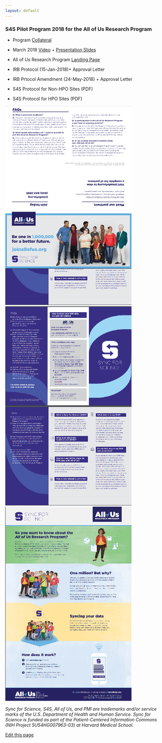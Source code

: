 ```yaml
---
layout: default
---
```


### S4S Pilot Program 2018 for the All of Us Research Program

* Program [Collateral](https://drive.google.com/open?id=19HfuC1oYGd6zh4vEBlJTx_3e26eUnZ_k)

* March 2018 [Video](https://drive.google.com/file/d/13U4ybmSL0hKMaREUgNWAIRvaDCMqnZlp/view) + [Presentation Slides](http://bit.ly/s4s-pilots-webinar-04)

* All of Us Research Program [Landing Page](https://www.joinallofus.org/en)


* IRB Protocol (15-Jan-2018)+ Approval Letter
* IRB Prtocol Amendment (24-May-2018) + Approval Letter

* S4S Protocol for Non-HPO Sites (PDF)
* S4S Protocol for HPO Sites (PDF)

<img src="/images/AoU COB S4S Standard Brochure 041118.png"></img>
<img src="/images/AoU S4S Brochure Generic 11Apr2018.png"></img>
<img src="/images/AoU S4S Infographic Poster 040518.png"></img>

<em>Sync for Science, S4S, All of Us, and PMI are trademarks and/or service marks of
    the U.S. Department of Health and Human Service. Sync for Science is funded as
    part of the Patient-Centered Information Commons (NIH Project 5U54HG007963-03)
    at Harvard Medical School.</em>

[Edit this page](https://github.com/sync-for-science/sync-for-science.github.io/edit/master/pilots/index.md)

